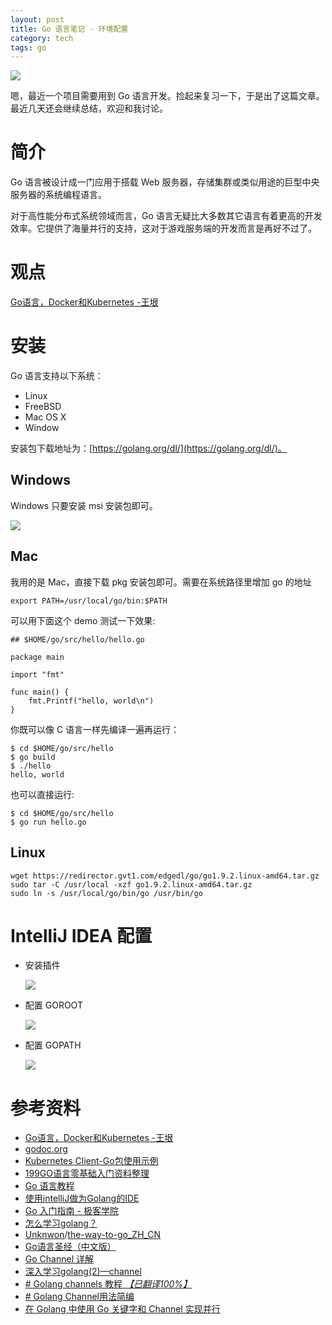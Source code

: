 ```yaml
---
layout: post
title: Go 语言笔记 - 环境配置
category: tech
tags: go
---
```

![](https://cdn.kelu.org/blog/tags/go.jpg)

嗯，最近一个项目需要用到 Go 语言开发。捡起来复习一下，于是出了这篇文章。最近几天还会继续总结，欢迎和我讨论。

# 简介

Go 语言被设计成一门应用于搭载 Web 服务器，存储集群或类似用途的巨型中央服务器的系统编程语言。

对于高性能分布式系统领域而言，Go 语言无疑比大多数其它语言有着更高的开发效率。它提供了海量并行的支持，这对于游戏服务端的开发而言是再好不过了。

# 观点

[Go语言，Docker和Kubernetes -王垠](http://www.yinwang.org/blog-cn/2016/03/27/docker)

# 安装

Go 语言支持以下系统：

*   Linux
*   FreeBSD
*   Mac OS X
*   Window

安装包下载地址为：[https://golang.org/dl/](https://golang.org/dl/)。

## Windows

Windows 只要安装 msi 安装包即可。

![](https://cdn.kelu.org/blog/2017/08/go0.jpg)

## Mac

我用的是 Mac，直接下载 pkg 安装包即可。需要在系统路径里增加 go 的地址

	export PATH=/usr/local/go/bin:$PATH

可以用下面这个 demo 测试一下效果:

	## $HOME/go/src/hello/hello.go

	package main
	
	import "fmt"
	
	func main() {
	    fmt.Printf("hello, world\n")
	}

你既可以像 C 语言一样先编译一遍再运行：

	$ cd $HOME/go/src/hello
	$ go build
	$ ./hello
	hello, world

也可以直接运行:

	$ cd $HOME/go/src/hello
	$ go run hello.go

## Linux

	wget https://redirector.gvt1.com/edgedl/go/go1.9.2.linux-amd64.tar.gz
	sudo tar -C /usr/local -xzf go1.9.2.linux-amd64.tar.gz 
	sudo ln -s /usr/local/go/bin/go /usr/bin/go

# IntelliJ IDEA 配置

* 安装插件

	![](https://cdn.kelu.org/blog/2017/08/go1.jpg)

* 配置 GOROOT

	![](https://cdn.kelu.org/blog/2017/08/go2.jpg)

* 配置 GOPATH

	 ![](https://cdn.kelu.org/blog/2017/08/go3.jpg)


# 参考资料

* [Go语言，Docker和Kubernetes -王垠](http://www.yinwang.org/blog-cn/2016/03/27/docker)
* [godoc.org](https://godoc.org)
* [Kubernetes Client-Go包使用示例](http://jimmysong.io/blogs/kubernetes-client-go-sample/)
* [199GO语言零基础入门资料整理](http://www.jianshu.com/p/a70098a94d18)
* [Go 语言教程](http://www.runoob.com/go/go-tutorial.html)
* [使用intelliJ做为Golang的IDE](https://segmentfault.com/a/1190000003933657)
* [Go 入门指南 - 极客学院](http://wiki.jikexueyuan.com/project/the-way-to-go/)
* [怎么学习golang？](https://www.zhihu.com/question/23486344)
* [Unknwon](https://github.com/Unknwon)/[the-way-to-go_ZH_CN](https://github.com/Unknwon/the-way-to-go_ZH_CN)
* [Go语言圣经（中文版）](http://docs.ruanjiadeng.com/gopl-zh/ch0/ch0-01.html)
* [Go Channel 详解](http://colobu.com/2016/04/14/Golang-Channels/)
* [深入学习golang(2)—channel](http://www.cnblogs.com/hustcat/p/4003729.html)
* [# Golang channels 教程 _【已翻译100%】_](http://www.oschina.net/translate/golang-channels-tutorial)
* [# Golang Channel用法简编](http://tonybai.com/2014/09/29/a-channel-compendium-for-golang/)
* [在 Golang 中使用 Go 关键字和 Channel 实现并行](https://segmentfault.com/a/1190000005064535)

